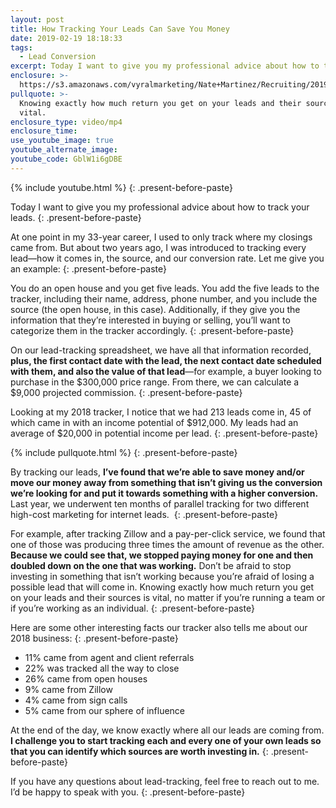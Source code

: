 ```yaml
---
layout: post
title: How Tracking Your Leads Can Save You Money
date: 2019-02-19 18:18:33
tags:
  - Lead Conversion
excerpt: Today I want to give you my professional advice about how to track your leads.
enclosure: >-
  https://s3.amazonaws.com/vyralmarketing/Nate+Martinez/Recruiting/2019/Feb+1+Recruiting.mp4
pullquote: >-
  Knowing exactly how much return you get on your leads and their sources is
  vital.
enclosure_type: video/mp4
enclosure_time:
use_youtube_image: true
youtube_alternate_image:
youtube_code: GblW1i6gDBE
---
```


{% include youtube.html %}
{: .present-before-paste}

Today I want to give you my professional advice about how to track your leads.
{: .present-before-paste}

At one point in my 33-year career, I used to only track where my closings came from. But about two years ago, I was introduced to tracking every lead—how it comes in, the source, and our conversion rate. Let me give you an example:
{: .present-before-paste}

You do an open house and you get five leads. You add the five leads to the tracker, including their name, address, phone number, and you include the source (the open house, in this case). Additionally, if they give you the information that they’re interested in buying or selling, you’ll want to categorize them in the tracker accordingly.
{: .present-before-paste}

On our lead-tracking spreadsheet, we have all that information recorded, **plus, the first contact date with the lead, the next contact date scheduled with them, and also the value of that lead**—for example, a buyer looking to purchase in the $300,000 price range. From there, we can calculate a $9,000 projected commission.
{: .present-before-paste}

Looking at my 2018 tracker, I notice that we had 213 leads come in, 45 of which came in with an income potential of $912,000. My leads had an average of $20,000 in potential income per lead.
{: .present-before-paste}

{% include pullquote.html %}
{: .present-before-paste}

By tracking our leads, **I’ve found that we’re able to save money and/or move our money away from something that isn’t giving us the conversion we’re looking for and put it towards something with a higher conversion.** Last year, we underwent ten months of parallel tracking for two different high-cost marketing for internet leads.&nbsp;
{: .present-before-paste}

For example, after tracking Zillow and a pay-per-click service, we found that one of those was producing three times the amount of revenue as the other. **Because we could see that, we stopped paying money for one and then doubled down on the one that was working.** Don’t be afraid to stop investing in something that isn’t working because you’re afraid of losing a possible lead that will come in. Knowing exactly how much return you get on your leads and their sources is vital, no matter if you’re running a team or if you’re working as an individual.
{: .present-before-paste}

Here are some other interesting facts our tracker also tells me about our 2018 business:
{: .present-before-paste}

* 11% came from agent and client referrals
* 22% was tracked all the way to close
* 26% came from open houses
* 9% came from Zillow
* 4% came from sign calls
* 5% came from our sphere of influence

At the end of the day, we know exactly where all our leads are coming from. **I challenge you to start tracking each and every one of your own leads so that you can identify which sources are worth investing in.**
{: .present-before-paste}

If you have any questions about lead-tracking, feel free to reach out to me. I’d be happy to speak with you.
{: .present-before-paste}